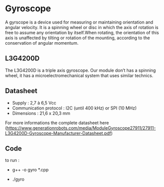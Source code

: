# Gyroscope

A gyrscope  is a device used for measuring or maintaining orientation and angular velocity. It is a spinning wheel or disc in which the axis of rotation is free to assume any orientation by itself.When rotating, the orientation of this axis is unaffected by tilting or rotation of the mounting, according to the conservation of angular momentum. </br>


## L3G4200D

The L3G4200D is a triple axis gyroscope. Our module  don’t has a spinning wheel, it has a microelectromechanical system that uses similar technics.

## Datasheet

 - Supply : 2,7 à 6,5 Vcc
 - Communication protocol : I2C (until 400 kHz) or SPI (10 MHz)
 - Dimensions : 21,6 x 20,3 mm

 For more informations the complete datasheet here (https://www.generationrobots.com/media/ModuleGyroscope27911/27911-L3G4200D-Gyroscope-Manufacturer-Datasheet.pdf)

## Code

to run : 

- g++ -o gyro *.cpp

- ./gyro